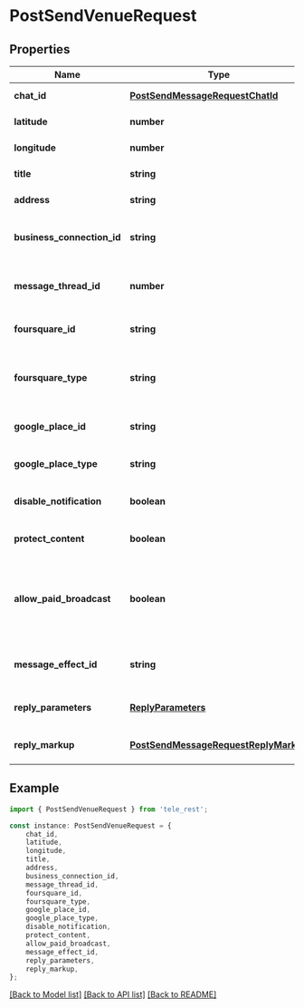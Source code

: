 # PostSendVenueRequest


## Properties

Name | Type | Description | Notes
------------ | ------------- | ------------- | -------------
**chat_id** | [**PostSendMessageRequestChatId**](PostSendMessageRequestChatId.md) |  | [default to undefined]
**latitude** | **number** | Latitude of the venue | [default to undefined]
**longitude** | **number** | Longitude of the venue | [default to undefined]
**title** | **string** | Name of the venue | [default to undefined]
**address** | **string** | Address of the venue | [default to undefined]
**business_connection_id** | **string** | Unique identifier of the business connection on behalf of which the message will be sent | [optional] [default to undefined]
**message_thread_id** | **number** | Unique identifier for the target message thread (topic) of the forum; for forum supergroups only | [optional] [default to undefined]
**foursquare_id** | **string** | Foursquare identifier of the venue | [optional] [default to undefined]
**foursquare_type** | **string** | Foursquare type of the venue, if known. (For example, “arts\\_entertainment/default”, “arts\\_entertainment/aquarium” or “food/icecream”.) | [optional] [default to undefined]
**google_place_id** | **string** | Google Places identifier of the venue | [optional] [default to undefined]
**google_place_type** | **string** | Google Places type of the venue. (See [supported types](https://developers.google.com/places/web-service/supported_types).) | [optional] [default to undefined]
**disable_notification** | **boolean** | Sends the message [silently](https://telegram.org/blog/channels-2-0#silent-messages). Users will receive a notification with no sound. | [optional] [default to undefined]
**protect_content** | **boolean** | Protects the contents of the sent message from forwarding and saving | [optional] [default to undefined]
**allow_paid_broadcast** | **boolean** | Pass *True* to allow up to 1000 messages per second, ignoring [broadcasting limits](https://core.telegram.org/bots/faq#how-can-i-message-all-of-my-bot-39s-subscribers-at-once) for a fee of 0.1 Telegram Stars per message. The relevant Stars will be withdrawn from the bot\&#39;s balance | [optional] [default to undefined]
**message_effect_id** | **string** | Unique identifier of the message effect to be added to the message; for private chats only | [optional] [default to undefined]
**reply_parameters** | [**ReplyParameters**](ReplyParameters.md) |  | [optional] [default to undefined]
**reply_markup** | [**PostSendMessageRequestReplyMarkup**](PostSendMessageRequestReplyMarkup.md) |  | [optional] [default to undefined]

## Example

```typescript
import { PostSendVenueRequest } from 'tele_rest';

const instance: PostSendVenueRequest = {
    chat_id,
    latitude,
    longitude,
    title,
    address,
    business_connection_id,
    message_thread_id,
    foursquare_id,
    foursquare_type,
    google_place_id,
    google_place_type,
    disable_notification,
    protect_content,
    allow_paid_broadcast,
    message_effect_id,
    reply_parameters,
    reply_markup,
};
```

[[Back to Model list]](../README.md#documentation-for-models) [[Back to API list]](../README.md#documentation-for-api-endpoints) [[Back to README]](../README.md)
